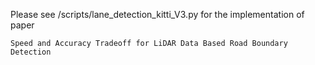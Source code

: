 Please see /scripts/lane_detection_kitti_V3.py for the implementation of paper 
```
Speed and Accuracy Tradeoff for LiDAR Data Based Road Boundary Detection
```  
